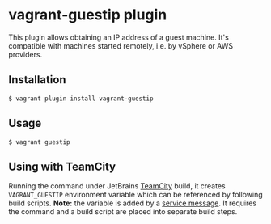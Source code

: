 # vagrant-guestip plugin
This plugin allows obtaining an IP address of a guest machine.
It's compatible with machines started remotely, i.e. by vSphere or AWS providers.

## Installation
    $ vagrant plugin install vagrant-guestip

## Usage
    $ vagrant guestip

## Using with TeamCity
Running the command under JetBrains [TeamCity](https://www.jetbrains.com/teamcity/) build, it creates `VAGRANT_GUESTIP` environment variable which can be referenced by following build scripts.
**Note:** the variable is added by a [service message](https://confluence.jetbrains.com/display/TCD9/Build+Script+Interaction+with+TeamCity). It requires the command and a build script are placed into separate build steps.
